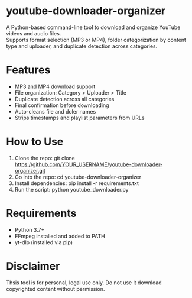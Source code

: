 # youtube-downloader-organizer
A Python-based command-line tool to download and organize YouTube videos and audio files.  
Supports format selection (MP3 or MP4), folder categorization by content type and uploader, and duplicate detection across categories.

# Features
- MP3 and MP4 download support
- File organization: Category > Uploader > Title
- Duplicate detection across all categories
- Final confirmation before downloading
- Auto-cleans file and doler names
- Strips timestamps and playlist parameters from URLs

# How to Use
1. Clone the repo:
    git clone https://github.com/YOUR_USERNAME/youtube-downloader-organizer.git
2. Go into the repo:
    cd youtube-downloader-organizer
3. Install dependencies:
    pip install -r requirements.txt
4. Run the script:
    python youtube_downloader.py

# Requirements
- Python 3.7+
- FFmpeg installed and added to PATH
- yt-dlp (installed via pip)

# Disclaimer
Thsis tool is for personal, legal use only. Do not use it download copyrighted content without permission.